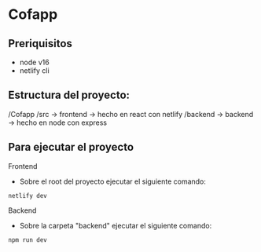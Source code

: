 # Cofapp

## Preriquisitos
- node v16
- netlify cli

## Estructura del proyecto:

/Cofapp
    /src -> frontend -> hecho en react con netlify
    /backend -> backend -> hecho en node con express


## Para ejecutar el proyecto

Frontend
- Sobre el root del proyecto ejecutar el siguiente comando:

``
netlify dev
``

Backend
- Sobre la carpeta "backend" ejecutar el siguiente comando:

``
npm run dev
``
